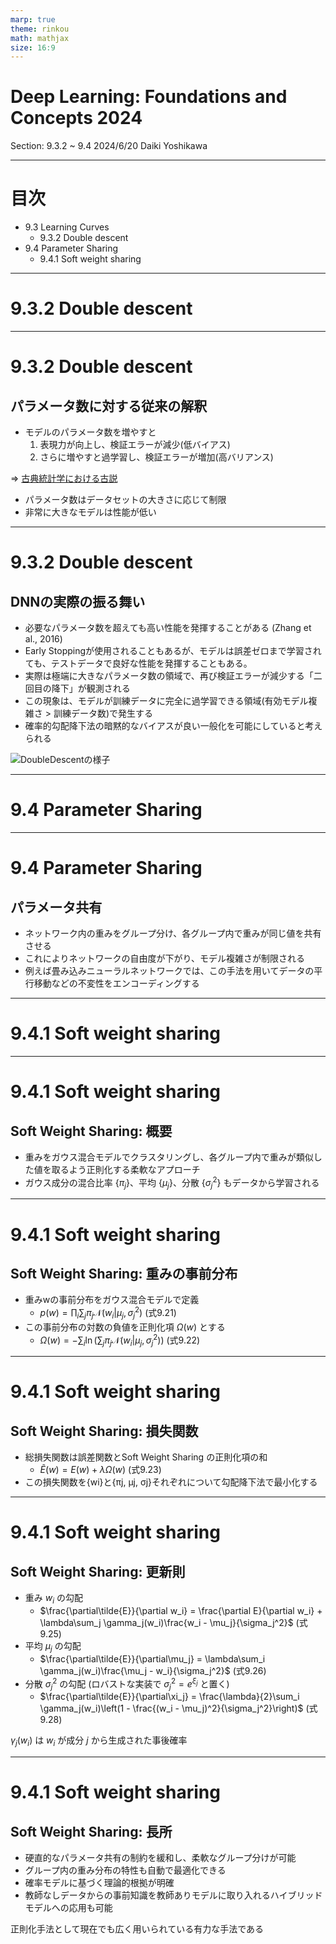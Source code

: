 ```yaml
---
marp: true
theme: rinkou
math: mathjax
size: 16:9
---
```

<!--
_class: title
-->
# Deep Learning: Foundations and Concepts 2024

Section: 9.3.2 ~ 9.4
2024/6/20 Daiki Yoshikawa

---
<!--
class: slides
footer: 2024/06/06<span style="margin-left:250px;">Deep Learning : Foundations and Concepts 2024</span>
paginate: true
-->
# 目次
- 9.3 Learning Curves
  - 9.3.2 Double descent
- 9.4 Parameter Sharing
  - 9.4.1 Soft weight sharing

---
<!--
_class: eyecatch
-->
# 9.3.2 Double descent

---
# 9.3.2 Double descent
## パラメータ数に対する従来の解釈

- モデルのパラメータ数を増やすと
  1. 表現力が向上し、検証エラーが減少(低バイアス)
  2. さらに増やすと過学習し、検証エラーが増加(高バリアンス)

 ⇒ <u>古典統計学における古説</u>
  - パラメータ数はデータセットの大きさに応じて制限
  - 非常に大きなモデルは性能が低い

---
# 9.3.2 Double descent
## DNNの実際の振る舞い
- 必要なパラメータ数を超えても高い性能を発揮することがある (Zhang et al., 2016)
- Early Stoppingが使用されることもあるが、モデルは誤差ゼロまで学習されても、テストデータで良好な性能を発揮することもある。
- 実際は極端に大きなパラメータ数の領域で、再び検証エラーが減少する「二回目の降下」が観測される
- この現象は、モデルが訓練データに完全に過学習できる領域(有効モデル複雑さ > 訓練データ数)で発生する
- 確率的勾配降下法の暗黙的なバイアスが良い一般化を可能にしていると考えられる

![DoubleDescentの様子](https://courses.cs.washington.edu/courses/cse446/19wi/notes/double-descent.png)


---
<!--
_class: eyecatch
-->
# 9.4 Parameter Sharing

---
# 9.4 Parameter Sharing
## パラメータ共有

- ネットワーク内の重みをグループ分け、各グループ内で重みが同じ値を共有させる
- これによりネットワークの自由度が下がり、モデル複雑さが制限される
- 例えば畳み込みニューラルネットワークでは、この手法を用いてデータの平行移動などの不変性をエンコーディングする

---
<!--
_class: eyecatch
-->
# 9.4.1 Soft weight sharing
---
# 9.4.1 Soft weight sharing
## Soft Weight Sharing: 概要

- 重みをガウス混合モデルでクラスタリングし、各グループ内で重みが類似した値を取るよう正則化する柔軟なアプローチ
- ガウス成分の混合比率 $\{\pi_j\}$、平均 $\{\mu_j\}$、分散 $\{\sigma_j^2\}$ もデータから学習される

--- 
# 9.4.1 Soft weight sharing
## Soft Weight Sharing: 重みの事前分布

- 重みwの事前分布をガウス混合モデルで定義
  - $p(w) = \prod_i \sum_j \pi_j \mathcal{N}(w_i|\mu_j, \sigma_j^2)$ (式9.21)
- この事前分布の対数の負値を正則化項 $\Omega(w)$ とする
  - $\Omega(w) = -\sum_i \ln(\sum_j \pi_j \mathcal{N}(w_i|\mu_j, \sigma_j^2))$ (式9.22)

---
# 9.4.1 Soft weight sharing
## Soft Weight Sharing: 損失関数

- 総損失関数は誤差関数とSoft Weight Sharing の正則化項の和
  - $\tilde{E}(w) = E(w) + \lambda\Omega(w)$ (式9.23)
- この損失関数を{wi}と{πj, μj, σj}それぞれについて勾配降下法で最小化する

---
# 9.4.1 Soft weight sharing
## Soft Weight Sharing: 更新則

- 重み $w_i$ の勾配
  - $\frac{\partial\tilde{E}}{\partial w_i} = \frac{\partial E}{\partial w_i} + \lambda\sum_j \gamma_j(w_i)\frac{w_i - \mu_j}{\sigma_j^2}$ (式9.25)
- 平均 $\mu_j$ の勾配 
  - $\frac{\partial\tilde{E}}{\partial\mu_j} = \lambda\sum_i \gamma_j(w_i)\frac{\mu_j - w_i}{\sigma_j^2}$ (式9.26)  
- 分散 $\sigma_j^2$ の勾配 (ロバストな実装で $\sigma_j^2 = e^{\xi_j}$ と置く)
  - $\frac{\partial\tilde{E}}{\partial\xi_j} = \frac{\lambda}{2}\sum_i \gamma_j(w_i)\left(1 - \frac{(w_i - \mu_j)^2}{\sigma_j^2}\right)$ (式9.28)

$\gamma_j(w_i)$ は $w_i$ が成分 $j$ から生成された事後確率

---
# 9.4.1 Soft weight sharing
## Soft Weight Sharing: 長所

- 硬直的なパラメータ共有の制約を緩和し、柔軟なグループ分けが可能
- グループ内の重み分布の特性も自動で最適化できる
- 確率モデルに基づく理論的根拠が明確
- 教師なしデータからの事前知識を教師ありモデルに取り入れるハイブリッドモデルへの応用も可能

正則化手法として現在でも広く用いられている有力な手法である
